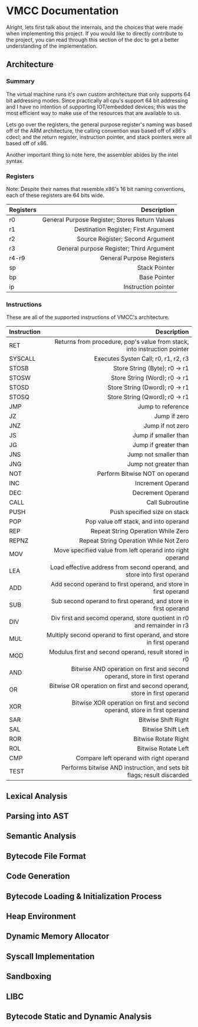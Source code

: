 # VMCC Documentation

Alright, lets first talk about the internals, and the choices that were made
when implementing this project. If you would like to directly contribute to
the project, you can read through this section of the doc to get a better
understanding of the implementation.

## Architecture

### Summary

The virtual machine runs it's own custom architecture that only supports 64
bit addressing modes. Since practically all cpu's support 64 bit addressing
and I have no intention of supporting IOT/embedded devices; this was the most
efficient way to make use of the resources that are available to us.

Lets go over the registers, the general purpose register's naming was based
off of the ARM architecture, the calling convention was based off of x86's
cdecl; and the return register, instruction pointer, and stack pointers
were all based off of x86.

Another important thing to note here, the assembler abides by the intel syntax.

### Registers

Note: Despite their names that resemble x86's 16 bit naming conventions, each
of these registers are 64 bits wide.

| Registers     | Description                                    |
| ------------- | ----------------------------------------------:|
| r0            | General Purpose Register; Stores Return Values |
| r1            | Destination Register; First Argument           |
| r2            | Source Register; Second Argument               |
| r3            | General purpose Register; Third Argument       |
| r4-r9         | General Purpose Registers                      | 
| sp            | Stack Pointer                                  |
| bp            | Base Pointer                                   |
| ip            | Instruction pointer                            |

### Instructions

These are all of the supported instructions of VMCC's architecture.

| Instruction   | Description                                                               |
| ------------- | -------------------------------------------------------------------------:|
| RET           | Returns from procedure, pop's value from stack, into instruction pointer  |
| SYSCALL       | Executes Systen Call; r0, r1, r2, r3                                      |
| STOSB         | Store String (Byte); r0 -> r1                                             |
| STOSW         | Store String (Word); r0 -> r1                                             |
| STOSD         | Store String (Dword); r0 -> r1                                            |
| STOSQ         | Store String (Qword); r0 -> r1                                            |
| JMP           | Jump to reference                                                         |
| JZ            | Jump if zero                                                              |
| JNZ           | Jump if not zero                                                          |
| JS            | Jump if smaller than                                                      |
| JG            | Jump if greater than                                                      |
| JNS           | Jump not smaller than                                                     |
| JNG           | Jump not greater than                                                     |
| NOT           | Perform Bitwise NOT on operand                                            |
| INC           | Increment Operand                                                         |
| DEC           | Decrement Operand                                                         |
| CALL          | Call Subroutine                                                           |
| PUSH          | Push specified size on stack                                              |
| POP           | Pop value off stack, and into operand                                     |
| REP           | Repeat String Operation While Zero                                        |
| REPNZ         | Repeat String Operation While Not Zero                                    |
| MOV           | Move specified value from left operand into right operand                 |
| LEA           | Load effective address from second operand, and store into first operand  |
| ADD           | Add second operand to first operand, and store in first operand           |
| SUB           | Sub second operand to first operand, and store in first operand           |
| DIV           | Div first and secomd operand, store quotient in r0 and remainder in r3    |
| MUL           | Multiply second operand to first operand, and store in first operand      |
| MOD           | Modulus first and second operand, result stored in r0                     |
| AND           | Bitwise AND operation on first and second operand, store in first operand |
| OR            | Bitwise OR operation on first and second operand, store in first operand  |
| XOR           | Bitwise XOR operation on first and second operand, store in first operand |
| SAR           | Bitwise Shift Right                                                       |
| SAL           | Bitwise Shift Left                                                        |
| ROR           | Bitwise Rotate Right                                                      |
| ROL           | Bitwise Rotate Left                                                       |
| CMP           | Compare left operand with right operand                                   |
| TEST          | Performs bitwise AND instruction, and sets bit flags; result discarded    |





## Lexical Analysis
## Parsing into AST
## Semantic Analysis
## Bytecode File Format
## Code Generation
## Bytecode Loading & Initialization Process
## Heap Environment
## Dynamic Memory Allocator
## Syscall Implementation
## Sandboxing
## LIBC
## Bytecode Static and Dynamic Analysis